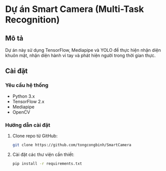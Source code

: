 # Dự án Smart Camera (Multi-Task Recognition)

## Mô tả
Dự án này sử dụng TensorFlow, Mediapipe và YOLO để thực hiện nhận diện khuôn mặt, nhận diện hành vi tay và phát hiện người trong thời gian thực.

## Cài đặt
### Yêu cầu hệ thống
- Python 3.x
- TensorFlow 2.x
- Mediapipe
- OpenCV

### Hướng dẫn cài đặt
1. Clone repo từ GitHub:
    ```bash
    git clone https://github.com/tongcongbinh/SmartCamera
   
2. Cài đặt các thư viện cần thiết:
    ```bash
    pip install -r requirements.txt
    